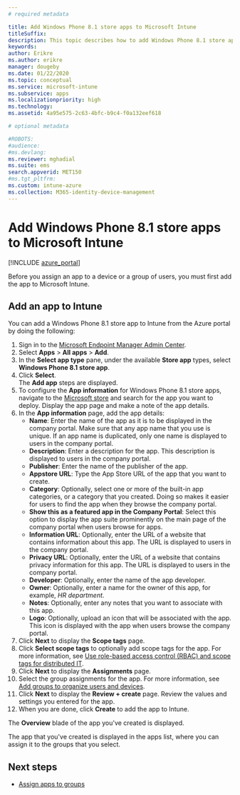 ```yaml
---
# required metadata

title: Add Windows Phone 8.1 store apps to Microsoft Intune
titleSuffix: 
description: This topic describes how to add Windows Phone 8.1 store apps to Microsoft Intune.
keywords:
author: Erikre
ms.author: erikre
manager: dougeby
ms.date: 01/22/2020
ms.topic: conceptual
ms.service: microsoft-intune
ms.subservice: apps
ms.localizationpriority: high
ms.technology:
ms.assetid: 4a95e575-2c63-4bfc-b9c4-f0a132eef618

# optional metadata

#ROBOTS:
#audience:
#ms.devlang:
ms.reviewer: mghadial
ms.suite: ems
search.appverid: MET150
#ms.tgt_pltfrm:
ms.custom: intune-azure
ms.collection: M365-identity-device-management
---
```


# Add Windows Phone 8.1 store apps to Microsoft Intune

[!INCLUDE [azure_portal](../includes/azure_portal.md)]

Before you assign an app to a device or a group of users, you must first add the app to Microsoft Intune. 

## Add an app to Intune
You can add a Windows Phone 8.1 store app to Intune from the Azure portal by doing the following:

1. Sign in to the [Microsoft Endpoint Manager Admin Center](https://go.microsoft.com/fwlink/?linkid=2109431).
2. Select **Apps** > **All apps** > **Add**.
3. In the **Select app type** pane, under the available **Store app** types, select **Windows Phone 8.1 store app**.
4. Click **Select**.<br>
   The **Add app** steps are displayed.
5. To configure the **App information** for Windows Phone 8.1 store apps, navigate to the [Microsoft store](https://www.microsoft.com/store/apps/windows-phone) and search for the app you want to deploy. Display the app page and make a note of the app details. 
6. In the **App information** page, add the app details:
    - **Name**: Enter the name of the app as it is to be displayed in the company portal. Make sure that any app name that you use is unique. If an app name is duplicated, only one name is displayed to users in the company portal.
    - **Description**: Enter a description for the app. This description is displayed to users in the company portal.
    - **Publisher**: Enter the name of the publisher of the app.
    - **Appstore URL**: Type the App Store URL of the app that you want to create.
    - **Category**: Optionally, select one or more of the built-in app categories, or a category that you created. Doing so makes it easier for users to find the app when they browse the company portal.
    - **Show this as a featured app in the Company Portal**: Select this option to display the app suite prominently on the main page of the company portal when users browse for apps.
    - **Information URL**: Optionally, enter the URL of a website that contains information about this app. The URL is displayed to users in the company portal.
    - **Privacy URL**: Optionally, enter the URL of a website that contains privacy information for this app. The URL is displayed to users in the company portal.
    - **Developer**: Optionally, enter the name of the app developer.
    - **Owner**: Optionally, enter a name for the owner of this app, for example, *HR department*.
    - **Notes**: Optionally, enter any notes that you want to associate with this app.
    - **Logo**: Optionally, upload an icon that will be associated with the app. This icon is displayed with the app when users browse the company portal.
7. Click **Next** to display the **Scope tags** page.
8. Click **Select scope tags** to optionally add scope tags for the app. For more information, see [Use role-based access control (RBAC) and scope tags for distributed IT](~/fundamentals/scope-tags.md).
9. Click **Next** to display the **Assignments** page.
10. Select the group assignments for the app. For more information, see [Add groups to organize users and devices](~/fundamentals/groups-add.md). 
11. Click **Next** to display the **Review + create** page. Review the values and settings you entered for the app.
12. When you are done, click **Create** to add the app to Intune.

The **Overview** blade of the app you've created is displayed.


The app that you've created is displayed in the apps list, where you can assign it to the groups that you select.

## Next steps

- [Assign apps to groups](apps-deploy.md)
